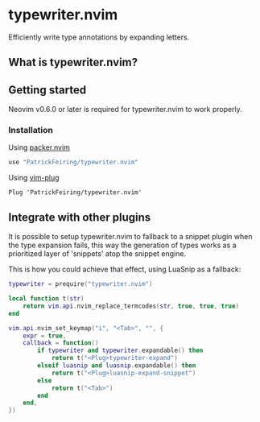 # typewriter.nvim

Efficiently write type annotations by expanding letters.

## What is typewriter.nvim?

## Getting started

Neovim v0.6.0 or later is required for typewriter.nvim to work properly.

### Installation

Using [packer.nvim](https://github.com/wbthomason/packer.nvim)

```lua
use "PatrickFeiring/typewriter.nvim"
```

Using [vim-plug](https://github.com/junegunn/vim-plug)

```vim
Plug 'PatrickFeiring/typewriter.nvim'
```

## Integrate with other plugins

It is possible to setup typewriter.nvim to fallback to a snippet plugin when the type expansion fails, this way the generation of types works as a prioritized layer of 'snippets' atop the snippet engine. 

This is how you could achieve that effect, using LuaSnip as a fallback:

```lua
typewriter = prequire("typewriter.nvim")

local function t(str)
    return vim.api.nvim_replace_termcodes(str, true, true, true)
end

vim.api.nvim_set_keymap("i", "<Tab>", "", {
    expr = true,
    callback = function()
        if typewriter and typewriter.expandable() then
            return t("<Plug>typewriter-expand")
        elseif luasnip and luasnip.expandable() then
            return t("<Plug>luasnip-expand-snippet")
        else
            return t("<Tab>")
        end
    end,
})
```
